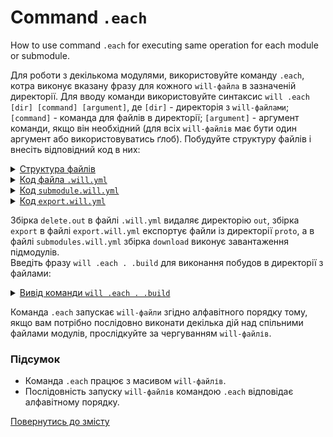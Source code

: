 # Command <code>.each</code>

How to use command <code>.each</code> for executing same operation for each module or submodule.

Для роботи з декількома модулями, використовуйте команду `.each`, котра виконує вказану фразу для кожного `will-файла` в зазначеній директорії. Для вводу команди використовуйте синтаксис `will .each [dir] [command] [argument]`, де `[dir]` - директорія з `will-файлами`; `[command]` - команда для файлів в директорії; `[argument]` - аргумент команди, якщо він необхідний (для всіх `will-файлів` має бути один аргумент або використовуватись ґлоб).
Побудуйте структуру файлів і внесіть відповідний код в них:

<details>
  <summary><u>Структура файлів</u></summary>

```  
named 
  ├── proto
  │     └── file.txt
  ├── submodule.will.yml
  ├── export.will.yml
  └── .will.yml       

```

</details>
<details>
    <summary><u>Код файла <code>.will.yml</code></u></summary>

```yaml
about :

  name : deleteOut
  description : "To test .each command"

path :

  fileToDelete :
    path : 'out'

step  :

  delete.out :
    inherit : predefined.delete
    filePath : path::fileToDelete

build :

  delete.out :
    criterion :
      default : 1
    steps :
      - delete.*

```

</details>
<details>
    <summary><u>Код <code>submodule.will.yml</code></u></summary>

```yaml
about :

  name : submodules
  description : "To test .each command"
  version : 0.0.1

submodule :

  PathFundamentals : git+https:///github.com/Wandalen/wPathFundamentals.git/out/wPathFundamentals#master
  
build : 
  
  download : 
    criterion :
      default : 1
    steps : 
      - submodules.download

```

</details>
<details>
    <summary><u>Код <code>export.will.yml</code></u></summary>

```yaml
about :

  name : export
  description : "To test .each command"
  version : 0.0.1

path : 

  out : 'out'
  proto : 'proto'
  
step : 

  export : 
    inherit : module.export
    export : path::proto
  
build : 

  export : 
    criterion : 
      default : 1
    steps :
      - step::export
   
```

</details>

Збірка `delete.out` в файлі `.will.yml` видаляє директорію `out`, збірка `export` в файлі `export.will.yml` експортує файли із директорії `proto`, а в файлі `submodules.will.yml` збірка `download` виконує завантаження підмодулів.  
Введіть фразу `will .each . .build` для виконання побудов в директорії з файлами: 

<details>
  <summary><u>Вивід команди <code>will .each . .build</code></u></summary>

```
[user@user ~]$ will .each . .build
...
Module at /path_to_file/.will.yml
 . Read : /path_to_file/.will.yml
 . Read 1 will-files in 0.924s 

    Building module::deleteOut / build::delete.submodule
     - filesDelete 0 files at /home/dmytry/Документы/UpWork/IntellectualServiceMysnyk/willbe_src/pract/CommandEach/out in 0.002s
    Built module::deleteOut / build::delete.submodule in 0.108s

...

    Building module::export / build::export
     + Write out archive /path_to_file/ : out/export.out.tgs <- proto
     + Write out will-file /path_to_file/out/export.out.will.yml
     + Exported export with 2 files in 2.311s
    Built module::export / build::export in 2.363s
    
...

    Building module::submodules / build::download
       . Read : /path_to_file/.module/PathFundamentals/out/wPathFundamentals.out.will.yml
       + module::PathFundamentals version master was downloaded in 5.974s
     + 1/1 submodule(s) of module::submodules were downloaded in 5.981s
    Built module::submodules / build::download in 6.019s

```
</details>

Команда `.each` запускає `will-файли` згідно алфавітного порядку тому, якщо вам потрібно послідовно виконати декілька дій над спільними файлами модулів, прослідкуйте за чергуванням `will-файлів`.  

### Підсумок  
- Команда `.each` працює з масивом `will-файлів`.
- Послідовність запуску `will-файлів` командою `.each` відповідає алфавітному порядку.

[Повернутись до змісту](../README.md#tutorials)
